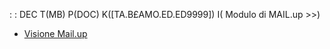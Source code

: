  :  : DEC T(MB) P(DOC) K([TA.B£AMO.ED.ED9999]) I( Modulo di MAIL.up  >>)
- [Visione Mail.up](Sorgenti/TA/B£A/ED_001)
